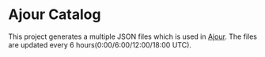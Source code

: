 # Ajour Catalog
This project generates a multiple JSON files which is used in [Ajour](https://github.com/ajour/ajour/). The files are updated every 6 hours(0:00/6:00/12:00/18:00 UTC).
